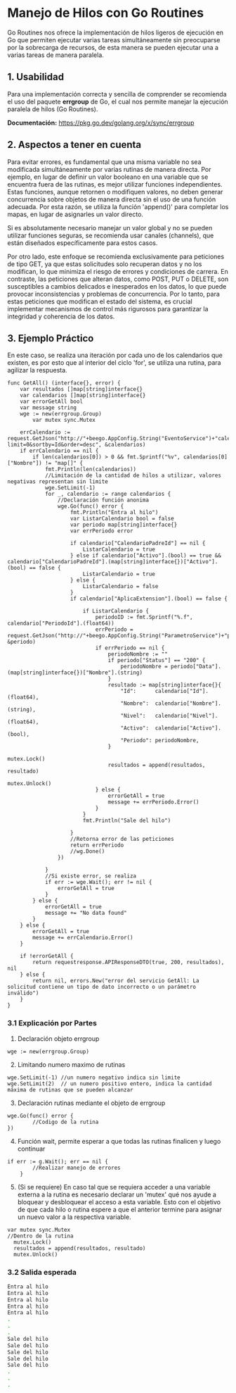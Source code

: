# Manejo de Hilos con Go Routines
Go Routines nos ofrece la implementación de hilos ligeros de ejecución en Go que permiten ejecutar varias tareas simultáneamente sin preocuparse por la sobrecarga de recursos, de esta manera se pueden ejecutar una a varias tareas de manera paralela.

## 1. Usabilidad
Para una implementación correcta y sencilla de comprender se recomienda el uso del paquete **errgroup** de Go, el cual nos permite manejar la ejecución paralela de hilos (Go Routines).

**Documentación:** https://pkg.go.dev/golang.org/x/sync/errgroup

## 2. Aspectos a tener en cuenta
Para evitar errores, es fundamental que una misma variable no sea modificada simultáneamente por varias rutinas de manera directa. Por ejemplo, en lugar de definir un valor booleano en una variable que se encuentra fuera de las rutinas, es mejor utilizar funciones independientes. Estas funciones, aunque retornen o modifiquen valores, no deben generar concurrencia sobre objetos de manera directa sin el uso de una función adecuada. Por esta razón, se utiliza la función 'append()' para completar los mapas, en lugar de asignarles un valor directo.

Si es absolutamente necesario manejar un valor global y no se pueden utilizar funciones seguras, se recomienda usar canales (channels), que están diseñados específicamente para estos casos.

Por otro lado, este enfoque se recomienda exclusivamente para peticiones de tipo GET, ya que estas solicitudes solo recuperan datos y no los modifican, lo que minimiza el riesgo de errores y condiciones de carrera. En contraste, las peticiones que alteran datos, como POST, PUT o DELETE, son susceptibles a cambios delicados e inesperados en los datos, lo que puede provocar inconsistencias y problemas de concurrencia. Por lo tanto, para estas peticiones que modifican el estado del sistema, es crucial implementar mecanismos de control más rigurosos para garantizar la integridad y coherencia de los datos.

## 3. Ejemplo Práctico
En este caso, se realiza una iteración por cada uno de los calendarios que existen, es por esto que al interior del ciclo 'for', se utiliza una rutina, para agilizar la respuesta.

```golang
func GetAll() (interface{}, error) {
	var resultados []map[string]interface{}
	var calendarios []map[string]interface{}
	var errorGetAll bool
	var message string
	wge := new(errgroup.Group)
        var mutex sync.Mutex

	errCalendario := request.GetJson("http://"+beego.AppConfig.String("EventoService")+"calendario?limit=0&sortby=Id&order=desc", &calendarios)
	if errCalendario == nil {
		if len(calendarios[0]) > 0 && fmt.Sprintf("%v", calendarios[0]["Nombre"]) != "map[]" {
			fmt.Println(len(calendarios))
			//Limitación de la cantidad de hilos a utilizar, valores negativas representan sin limite
			wge.SetLimit(-1)
			for _, calendario := range calendarios {
				//Declaración función anonima
				wge.Go(func() error {
					fmt.Println("Entra al hilo")
					var ListarCalendario bool = false
					var periodo map[string]interface{}
					var errPeriodo error

					if calendario["CalendarioPadreId"] == nil {
						ListarCalendario = true
					} else if calendario["Activo"].(bool) == true && calendario["CalendarioPadreId"].(map[string]interface{})["Activo"].(bool) == false {
						ListarCalendario = true
					} else {
						ListarCalendario = false
					}
					if calendario["AplicaExtension"].(bool) == false {

						if ListarCalendario {
							periodoID := fmt.Sprintf("%.f", calendario["PeriodoId"].(float64))
							errPeriodo = request.GetJson("http://"+beego.AppConfig.String("ParametroService")+"periodo/"+periodoID, &periodo)
							if errPeriodo == nil {
								periodoNombre := ""
								if periodo["Status"] == "200" {
									periodoNombre = periodo["Data"].(map[string]interface{})["Nombre"].(string)
								}
								resultado := map[string]interface{}{
									"Id":      calendario["Id"].(float64),
									"Nombre":  calendario["Nombre"].(string),
									"Nivel":   calendario["Nivel"].(float64),
									"Activo":  calendario["Activo"].(bool),
									"Periodo": periodoNombre,
								}
                                                                mutex.Lock()
								resultados = append(resultados, resultado)
                                                                mutex.Unlock()
							} else {
								errorGetAll = true
								message += errPeriodo.Error()
							}
						}
						fmt.Println("Sale del hilo")

					}
					//Retorna error de las peticiones
					return errPeriodo
					//wg.Done()
				})

			}
			//Si existe error, se realiza
			if err := wge.Wait(); err != nil {
				errorGetAll = true
			}
		} else {
			errorGetAll = true
			message += "No data found"
		}
	} else {
		errorGetAll = true
		message += errCalendario.Error()
	}

	if !errorGetAll {
		return requestresponse.APIResponseDTO(true, 200, resultados), nil
	} else {
		return nil, errors.New("error del servicio GetAll: La solicitud contiene un tipo de dato incorrecto o un parámetro inválido")
	}
}
```

### 3.1 Explicación por Partes
1. Declaración objeto errgroup
```golang
wge := new(errgroup.Group)
```
2. Limitando numero maximo de rutinas
```golang
wge.SetLimit(-1) //un numero negativo indica sin limite
wge.SetLimit(2)  // un numero positivo entero, indica la cantidad máxima de rutinas que se pueden alcanzar
```
3. Declaración rutinas mediante el objeto de errgroup
```golang
wge.Go(func() error {
        //Codigo de la rutina
})
```
4. Función wait, permite esperar a que todas las rutinas finalicen y luego continuar
```golang
if err := g.Wait(); err == nil {
		//Realizar manejo de errores
	}
```
5. (Si se requiere) En caso tal que se requiera acceder a una variable externa a la rutina es necesario declarar un 'mutex' qué nos ayude a bloquear y desbloquear el acceso a esta variable. Esto con el objetivo de que cada hilo o rutina espere a que el anterior termine para asignar un nuevo valor a la respectiva variable.
```golang
var mutex sync.Mutex
//Dentro de la rutina
  mutex.Lock()
  resultados = append(resultados, resultado)
  mutex.Unlock()
```

### 3.2 Salida esperada
```bash
Entra al hilo
Entra al hilo
Entra al hilo
Entra al hilo
Entra al hilo
.
.
.
Sale del hilo
Sale del hilo
Sale del hilo
Sale del hilo
Sale del hilo
.
.
.
```

